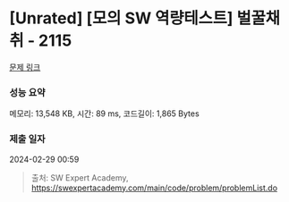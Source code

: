 # [Unrated] [모의 SW 역량테스트] 벌꿀채취 - 2115 

[문제 링크](https://swexpertacademy.com/main/code/problem/problemDetail.do?contestProbId=AV5V4A46AdIDFAWu) 

### 성능 요약

메모리: 13,548 KB, 시간: 89 ms, 코드길이: 1,865 Bytes

### 제출 일자

2024-02-29 00:59



> 출처: SW Expert Academy, https://swexpertacademy.com/main/code/problem/problemList.do